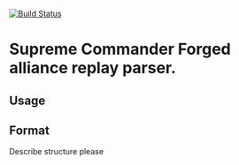 [![Build Status](https://api.travis-ci.com/FAForever/faf-scfa-replay-parser.svg?branch=master)](https://travis-ci.org/FAForever/faf-scfa-replay-parser)

# Supreme Commander Forged alliance replay parser.

Usage
-----


Format
------
Describe structure please
